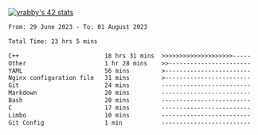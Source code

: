 
[![yrabby's 42 stats](https://badge42.vercel.app/api/v2/cljfd5ku6003508mg283uc00s/stats?cursusId=21&coalitionId=64)](https://github.com/JaeSeoKim/badge42)

<!--START_SECTION:waka-->

```txt
From: 29 June 2023 - To: 01 August 2023

Total Time: 23 hrs 5 mins

C++                        18 hrs 31 mins  >>>>>>>>>>>>>>>>>>>>-----   80.24 %
Other                      1 hr 28 mins    >>-----------------------   06.41 %
YAML                       56 mins         >------------------------   04.09 %
Nginx configuration file   31 mins         >------------------------   02.25 %
Git                        24 mins         -------------------------   01.78 %
Markdown                   20 mins         -------------------------   01.51 %
Bash                       20 mins         -------------------------   01.47 %
C                          17 mins         -------------------------   01.24 %
Limbo                      10 mins         -------------------------   00.76 %
Git Config                 1 min           -------------------------   00.13 %
```

<!--END_SECTION:waka-->